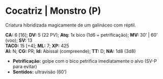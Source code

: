 # Cocatriz | Monstro (P)

Criatura hibridizada magicamente de um galináceo com réptil.

**CA:** 6 [16]; **DV:** 5 (22 PV); **Atq:** 1x bico (1d6 + petrificação); **MV:** 30’ | 60’ (voo); **SV:** 13  
**TAC0:** 15 [+4]; **ML:** 7; **XP:** 425  
**Al:** N; **CG:** PR; **Id:** Abissal (compreende); **TT:** D; **NA:** 1d8 (3d8)

- **Petrificação:** golpe com o bico petrifica imediatamente o alvo (SV-P para evitar)  
- **Sentidos:** ultravisão (60’)
